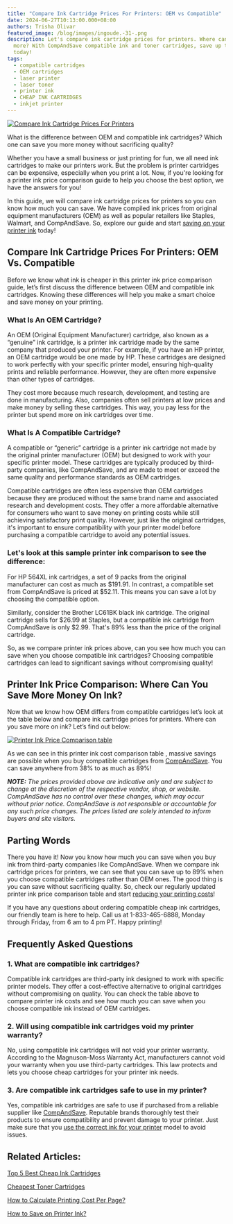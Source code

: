 ```yaml
---
title: "Compare Ink Cartridge Prices For Printers: OEM vs Compatible"
date: 2024-06-27T10:13:00.000+08:00
authors: Trisha Olivar
featured_image: /blog/images/ingoude.-31-.png
description: Let's compare ink cartridge prices for printers. Where can you save
  more? With CompAndSave compatible ink and toner cartridges, save up to 89%
  today!
tags:
  - compatible cartridges
  - OEM cartridges
  - laser printer
  - laser toner
  - printer ink
  - CHEAP INK CARTRIDGES
  - inkjet printer
---
```

[![Compare Ink Cartridge Prices For Printers](/blog/images/ingoude.-31-.png "Compare Ink Cartridge Prices For Printers")](/blog/images/ingoude.-31-.png)

What is the difference between OEM and compatible ink cartridges? Which one can save you more money without sacrificing quality?

Whether you have a small business or just printing for fun, we all need ink cartridges to make our printers work. But the problem is printer cartridges can be expensive, especially when you print a lot. Now, if you're looking for a printer ink price comparison guide to help you choose the best option, we have the answers for you!

In this guide, we will compare ink cartridge prices for printers so you can know how much you can save. We have compiled ink prices from original equipment manufacturers (OEM) as well as popular retailers like Staples, Walmart, and CompAndSave. So, explore our guide and start [saving on your printer ink](https://www.compandsave.com/top-10-tips-on-how-to-save-on-printer-ink) today!

## Compare Ink Cartridge Prices For Printers: OEM Vs. Compatible

Before we know what ink is cheaper in this printer ink price comparison guide, let’s first discuss the difference between OEM and compatible ink cartridges. Knowing these differences will help you make a smart choice and save money on your printing.

### What Is An OEM Cartridge?

An OEM (Original Equipment Manufacturer) cartridge, also known as a “genuine” ink cartridge, is a printer ink cartridge made by the same company that produced your printer. For example, if you have an HP printer, an OEM cartridge would be one made by HP. These cartridges are designed to work perfectly with your specific printer model, ensuring high-quality prints and reliable performance. However, they are often more expensive than other types of cartridges.

They cost more because much research, development, and testing are done in manufacturing. Also, companies often sell printers at low prices and make money by selling these cartridges. This way, you pay less for the printer but spend more on ink cartridges over time.

### What Is A Compatible Cartridge?

A compatible or “generic” cartridge is a printer ink cartridge not made by the original printer manufacturer (OEM) but designed to work with your specific printer model. These cartridges are typically produced by third-party companies, like CompAndSave, and are made to meet or exceed the same quality and performance standards as OEM cartridges.

Compatible cartridges are often less expensive than OEM cartridges because they are produced without the same brand name and associated research and development costs. They offer a more affordable alternative for consumers who want to save money on printing costs while still achieving satisfactory print quality. However, just like the original cartridges, it's important to ensure compatibility with your printer model before purchasing a compatible cartridge to avoid any potential issues.

### Let's look at this sample printer ink comparison to see the difference:

For HP 564XL ink cartridges, a set of 9 packs from the original manufacturer can cost as much as $191.91. In contrast, a compatible set from CompAndSave is priced at $52.11. This means you can save a lot by choosing the compatible option.

Similarly, consider the Brother LC61BK black ink cartridge. The original cartridge sells for $26.99 at Staples, but a compatible ink cartridge from CompAndSave is only $2.99. That's 89% less than the price of the original cartridge. 

So, as we compare printer ink prices above, can you see how much you can save when you choose compatible ink cartridges? Choosing compatible cartridges can lead to significant savings without compromising quality!

## Printer Ink Price Comparison: Where Can You Save More Money On Ink?

Now that we know how OEM differs from compatible cartridges let’s look at the table below and compare ink cartridge prices for printers. Where can you save more on ink? Let’s find out below: 

[![Printer Ink Price Comparison table](/blog/images/screenshot-2024-06-27-at-9.49.24 am.png "Printer Ink Price Comparison Table")](/blog/images/screenshot-2024-06-27-at-9.49.24 am.png)

As we can see in this printer ink cost comparison table , massive savings are possible when you buy compatible cartridges from [CompAndSave](https://www.compandsave.com/). You can save anywhere from 38% to as much as 89%!

***NOTE:** The prices provided above are indicative only and are subject to change at the discretion of the respective vendor, shop, or website. CompAndSave has no control over these changes, which may occur without prior notice. CompAndSave is not responsible or accountable for any such price changes. The prices listed are solely intended to inform buyers and site visitors.*

## Parting Words

There you have it! Now you know how much you can save when you buy ink from third-party companies like CompAndSave. When we compare ink cartridge prices for printers, we can see that you can save up to 89% when you choose compatible cartridges rather than OEM ones. The good thing is you can save without sacrificing quality. So, check our regularly updated printer ink price comparison table and start [reducing your printing costs](https://www.compandsave.com/how-to-reduce-printing-costs)!

If you have any questions about ordering compatible cheap ink cartridges, our friendly team is here to help. Call us at 1-833-465-6888, Monday through Friday, from 6 am to 4 pm PT. Happy printing!

## Frequently Asked Questions

### 1. What are compatible ink cartridges?

Compatible ink cartridges are third-party ink designed to work with specific printer models. They offer a cost-effective alternative to original cartridges without compromising on quality. You can check the table above to compare printer ink costs and see how much you can save when you choose compatible ink instead of OEM cartridges.

###  2. Will using compatible ink cartridges void my printer warranty?

No, using compatible ink cartridges will not void your printer warranty. According to the Magnuson-Moss Warranty Act, manufacturers cannot void your warranty when you use third-party cartridges. This law protects and lets you choose cheap cartridges for your printer ink needs. 

### 3. Are compatible ink cartridges safe to use in my printer?

Yes, compatible ink cartridges are safe to use if purchased from a reliable supplier like [CompAndSave](https://www.compandsave.com/). Reputable brands thoroughly test their products to ensure compatibility and prevent damage to your printer. Just make sure that you [use the correct ink for your printer](https://www.compandsave.com/what-ink-does-my-printer-use) model to avoid issues.

## Related Articles:

[Top 5 Best Cheap Ink Cartridges](https://www.compandsave.com/top-5-best-cheap-printer-ink-cartridges)

[Cheapest Toner Cartridges](https://www.compandsave.com/top-5-cheap-toner-cartridges)

[How to Calculate Printing Cost Per Page?](https://www.compandsave.com/how-to-calculate-printing-cost-per-page)

[How to Save on Printer Ink?](https://www.compandsave.com/top-10-tips-on-how-to-save-on-printer-ink)

